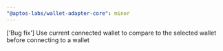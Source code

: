 ```yaml
---
"@aptos-labs/wallet-adapter-core": minor
---
```


['Bug fix'] Use current connected wallet to compare to the selected wallet before connecting to a wallet
